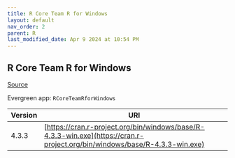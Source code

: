 ```yaml
---
title: R Core Team R for Windows
layout: default
nav_order: 2
parent: R
last_modified_date: Apr 9 2024 at 10:54 PM
---
```


## R Core Team R for Windows

[Source](https://cran.r-project.org/bin/windows/base/)

Evergreen app: `RCoreTeamRforWindows`

| Version | URI                                                                                                                        |
| ------- | -------------------------------------------------------------------------------------------------------------------------- |
| 4.3.3   | [https://cran.r-project.org/bin/windows/base/R-4.3.3-win.exe](https://cran.r-project.org/bin/windows/base/R-4.3.3-win.exe) |
